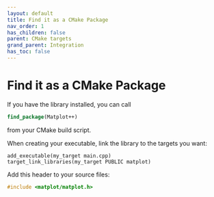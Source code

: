 ```yaml
---
layout: default
title: Find it as a CMake Package
nav_order: 1
has_children: false
parent: CMake targets
grand_parent: Integration
has_toc: false
---
```

# Find it as a CMake Package

If you have the library installed, you can call

```cmake
find_package(Matplot++)
```

from your CMake build script. 

When creating your executable, link the library to the targets you want:

```
add_executable(my_target main.cpp)
target_link_libraries(my_target PUBLIC matplot)
```

Add this header to your source files:

```cpp
#include <matplot/matplot.h>
```




<!-- Generated with mdsplit: https://github.com/alandefreitas/mdsplit -->
